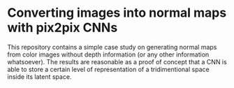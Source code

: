 # Converting images into normal maps with pix2pix CNNs

This repository contains a simple case study on generating normal maps from color images without depth information (or any other information whatsoever).
The results are reasonable as a proof of concept that a CNN is able to store a certain level of representation of a tridimentional space inside its latent space.
